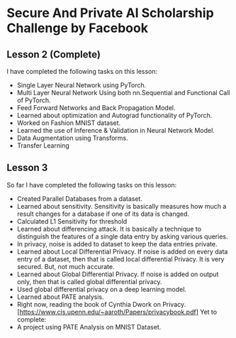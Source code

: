 # Secure And Private AI Scholarship Challenge by Facebook
## Lesson 2 (Complete)
I have completed the following tasks on this lesson:
- Single Layer Neural Network using PyTorch.
- Multi Layer Neural Network Using both nn.Sequential and Functional Call of PyTorch.
- Feed Forward Networks and Back Propagation Model.
- Learned about optimization and Autograd functionality of PyTorch.
- Worked on Fashion MNIST dataset.
- Learned the use of Inference & Validation in Neural Network Model.
- Data Augmentation using Transforms.
- Transfer Learning

## Lesson 3
So far I have completed the following tasks on this lesson:
- Created Parallel Databases from a dataset.
- Learned about sensitivity. Sensitivity is basically measures how much a result changes for a database if one of its data is changed.
- Calculated L1 Sensitivity for threshold
- Learned about differencing attack. It is basically a technique to distinguish the features of a single data entry by asking various queries.
- In privacy, noise is added to dataset to keep the data entries private.
- Learned about Local Differential Privacy. If noise is added on every data entry of a dataset, then that is called local differential Privacy. It is very secured. But, not much accurate.
- Learned about Global Differential Privacy. If noise is added on output only, then that is called global differential privacy.
- Used global differential privacy on a deep learning model.
- Learned about PATE analysis.
- Right now, reading the book of Cynthia Dwork on Privacy. [https://www.cis.upenn.edu/~aaroth/Papers/privacybook.pdf]
Yet to complete:
- A project using PATE Analysis on MNIST Dataset.
